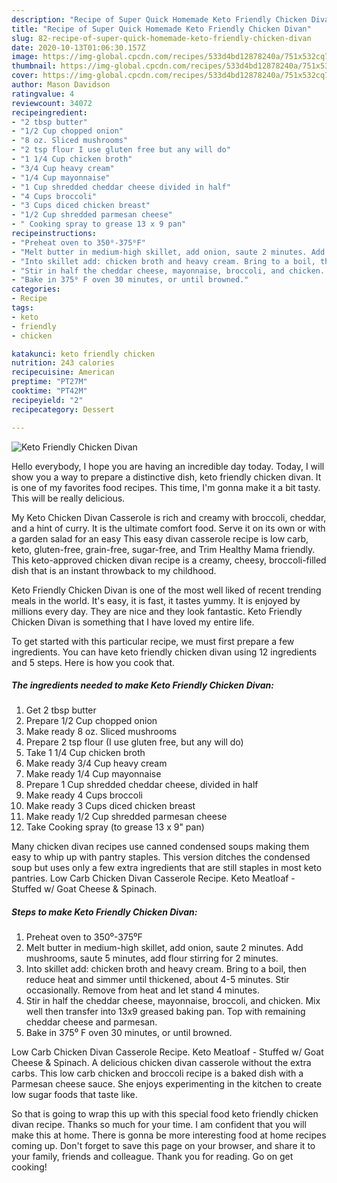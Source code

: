 ```yaml
---
description: "Recipe of Super Quick Homemade Keto Friendly Chicken Divan"
title: "Recipe of Super Quick Homemade Keto Friendly Chicken Divan"
slug: 82-recipe-of-super-quick-homemade-keto-friendly-chicken-divan
date: 2020-10-13T01:06:30.157Z
image: https://img-global.cpcdn.com/recipes/533d4bd12878240a/751x532cq70/keto-friendly-chicken-divan-recipe-main-photo.jpg
thumbnail: https://img-global.cpcdn.com/recipes/533d4bd12878240a/751x532cq70/keto-friendly-chicken-divan-recipe-main-photo.jpg
cover: https://img-global.cpcdn.com/recipes/533d4bd12878240a/751x532cq70/keto-friendly-chicken-divan-recipe-main-photo.jpg
author: Mason Davidson
ratingvalue: 4
reviewcount: 34072
recipeingredient:
- "2 tbsp butter"
- "1/2 Cup chopped onion"
- "8 oz. Sliced mushrooms"
- "2 tsp flour I use gluten free but any will do"
- "1 1/4 Cup chicken broth"
- "3/4 Cup heavy cream"
- "1/4 Cup mayonnaise"
- "1 Cup shredded cheddar cheese divided in half"
- "4 Cups broccoli"
- "3 Cups diced chicken breast"
- "1/2 Cup shredded parmesan cheese"
- " Cooking spray to grease 13 x 9 pan"
recipeinstructions:
- "Preheat oven to 350⁰-375⁰F"
- "Melt butter in medium-high skillet, add onion, saute 2 minutes. Add mushrooms, saute 5 minutes, add flour stirring for 2 minutes."
- "Into skillet add: chicken broth and heavy cream. Bring to a boil, then reduce heat and simmer until thickened, about 4-5 minutes. Stir occasionally. Remove from heat and let stand 4 minutes."
- "Stir in half the cheddar cheese, mayonnaise, broccoli, and chicken. Mix well then transfer into 13x9 greased baking pan. Top with remaining cheddar cheese and parmesan."
- "Bake in 375⁰ F oven 30 minutes, or until browned."
categories:
- Recipe
tags:
- keto
- friendly
- chicken

katakunci: keto friendly chicken 
nutrition: 243 calories
recipecuisine: American
preptime: "PT27M"
cooktime: "PT42M"
recipeyield: "2"
recipecategory: Dessert

---
```



![Keto Friendly Chicken Divan](https://img-global.cpcdn.com/recipes/533d4bd12878240a/751x532cq70/keto-friendly-chicken-divan-recipe-main-photo.jpg)

Hello everybody, I hope you are having an incredible day today. Today, I will show you a way to prepare a distinctive dish, keto friendly chicken divan. It is one of my favorites food recipes. This time, I'm gonna make it a bit tasty. This will be really delicious.

My Keto Chicken Divan Casserole is rich and creamy with broccoli, cheddar, and a hint of curry. It is the ultimate comfort food. Serve it on its own or with a garden salad for an easy This easy divan casserole recipe is low carb, keto, gluten-free, grain-free, sugar-free, and Trim Healthy Mama friendly. This keto-approved chicken divan recipe is a creamy, cheesy, broccoli-filled dish that is an instant throwback to my childhood.

Keto Friendly Chicken Divan is one of the most well liked of recent trending meals in the world. It's easy, it is fast, it tastes yummy. It is enjoyed by millions every day. They are nice and they look fantastic. Keto Friendly Chicken Divan is something that I have loved my entire life.


To get started with this particular recipe, we must first prepare a few ingredients. You can have keto friendly chicken divan using 12 ingredients and 5 steps. Here is how you cook that.

<!--inarticleads1-->

##### The ingredients needed to make Keto Friendly Chicken Divan:

1. Get 2 tbsp butter
1. Prepare 1/2 Cup chopped onion
1. Make ready 8 oz. Sliced mushrooms
1. Prepare 2 tsp flour (I use gluten free, but any will do)
1. Take 1 1/4 Cup chicken broth
1. Make ready 3/4 Cup heavy cream
1. Make ready 1/4 Cup mayonnaise
1. Prepare 1 Cup shredded cheddar cheese, divided in half
1. Make ready 4 Cups broccoli
1. Make ready 3 Cups diced chicken breast
1. Make ready 1/2 Cup shredded parmesan cheese
1. Take  Cooking spray (to grease 13 x 9&#34; pan)


Many chicken divan recipes use canned condensed soups making them easy to whip up with pantry staples. This version ditches the condensed soup but uses only a few extra ingredients that are still staples in most keto pantries. Low Carb Chicken Divan Casserole Recipe. Keto Meatloaf - Stuffed w/ Goat Cheese &amp; Spinach. 

<!--inarticleads2-->

##### Steps to make Keto Friendly Chicken Divan:

1. Preheat oven to 350⁰-375⁰F
1. Melt butter in medium-high skillet, add onion, saute 2 minutes. Add mushrooms, saute 5 minutes, add flour stirring for 2 minutes.
1. Into skillet add: chicken broth and heavy cream. Bring to a boil, then reduce heat and simmer until thickened, about 4-5 minutes. Stir occasionally. Remove from heat and let stand 4 minutes.
1. Stir in half the cheddar cheese, mayonnaise, broccoli, and chicken. Mix well then transfer into 13x9 greased baking pan. Top with remaining cheddar cheese and parmesan.
1. Bake in 375⁰ F oven 30 minutes, or until browned.


Low Carb Chicken Divan Casserole Recipe. Keto Meatloaf - Stuffed w/ Goat Cheese &amp; Spinach. A delicious chicken divan casserole without the extra carbs. This low carb chicken and broccoli recipe is a baked dish with a Parmesan cheese sauce. She enjoys experimenting in the kitchen to create low sugar foods that taste like. 

So that is going to wrap this up with this special food keto friendly chicken divan recipe. Thanks so much for your time. I am confident that you will make this at home. There is gonna be more interesting food at home recipes coming up. Don't forget to save this page on your browser, and share it to your family, friends and colleague. Thank you for reading. Go on get cooking!
